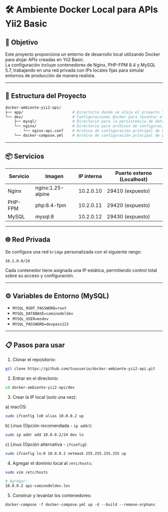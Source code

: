 # 🛠️ Ambiente Docker Local para APIs Yii2 Basic

## 🎯 Objetivo
Este proyecto proporciona un entorno de desarrollo local utilizando Docker para alojar APIs creadas en Yii2 Basic.  
La configuración incluye contenedores de Nginx, PHP-FPM 8.4 y MySQL 5.7, trabajando en una red privada con IPs locales fijas para simular entornos de producción de manera realista.

---

## 📁 Estructura del Proyecto
```bash
docker-ambiente-yii2-api/
├── app/                      # Directorio donde se aloja el proyecto Yii2 Basic (API)
└── dev/                      # Configuraciones Docker para levantar el ambiente local
    ├── mysql/                # Directorio para la persistencia de datos de MySQL
    └── nginx/                # Directorio para archivos de configuración de Nginx
        └── nginx-api.conf    # Archivo de configuración principal de Nginx para la API
    └── docker-compose.yml    # Archivo de configuración principal de Docker Compose.
```

---
## 📦 Servicios

| Servicio | Imagen           | IP interna | Puerto externo (Localhost) |
|----------|------------------|------------|----------------------------|
| Nginx    | nginx:1.25-alpine | 10.2.0.10  | 29410 (expuesto)           |
| PHP-FPM  | php:8.4-fpm       | 10.2.0.11  | 29420 (expuesto)           |
| MySQL    | mysql:8           | 10.2.0.12  | 29430 (expuesto)           |

---

## 🌐 Red Privada

Se configura una red `bridge` personalizada con el siguiente rango:

```
10.2.0.0/24
```

Cada contenedor tiene asignada una IP estática, permitiendo control total sobre su acceso y configuración.

---

## ⚙️ Variables de Entorno (MySQL)

- `MYSQL_ROOT_PASSWORD=root`
- `MYSQL_DATABASE=caminodeldev`
- `MYSQL_USER=msdev`
- `MYSQL_PASSWORD=devpass123`

---

## 📋 Pasos para usar

1. Clonar el repositorio:

```bash
git clone https://github.com/tuusuario/docker-ambiente-yii2-api.git
```

2. Entrar en el directorio:

```bash
cd docker-ambiente-yii2-api/dev
```

3. Crear la IP local (solo una vez):

a) macOS:
```bash
sudo ifconfig lo0 alias 10.0.0.2 up
```

b) Linux (Opción recomendada - `ip addr`):
```bash
sudo ip addr add 10.0.0.2/24 dev lo
```

c) Linux (Opción alternativa - `ifconfig`):
```bash
sudo ifconfig lo:0 10.0.0.2 netmask 255.255.255.255 up
```

4. Agregar el dominio local al `/etc/hosts`:

```bash
sudo vim /etc/hosts

# Agregar:
10.0.0.2 api-caminodeldev.loc
```

5. Construir y levantar los contenedores:

```
docker-compose -f docker-compose.yml up -d --build --remove-orphans
```

